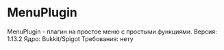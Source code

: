 # MenuPlugin
MenuPlugin - плагин на простое меню с простыми функциями.
Версия: 1.13.2
Ядро: Bukkit/Spigot
Требования: нету
